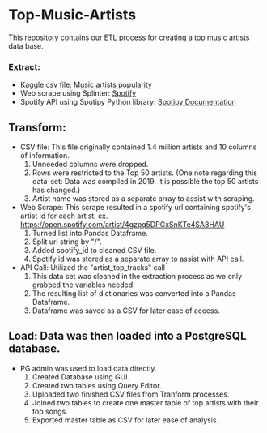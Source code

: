 # Top-Music-Artists

This repository contains our ETL process for creating a top music artists data base.  

### Extract:  
* Kaggle csv file: [Music artists popularity](https://www.kaggle.com/pieca111/music-artists-popularity)  
* Web scrape using Splinter: [Spotify](https://open.spotify.com/search)  
* Spotify API using Spotipy Python library: [Spotipy Documentation](https://spotipy.readthedocs.io/en/2.18.0/)  

## Transform:  
* CSV file: This file originally contained 1.4 million artists and 10 columns of information.  
	1. Unneeded columns were dropped.
	2. Rows were restricted to the Top 50 artists. (One note regarding this data-set: Data was compiled in 2019. It is possible the top 50 artists has changed.)  
	3. Artist name was stored as a separate array to assist with scraping.  
* Web Scrape: This scrape resulted in a spotify url containing spotify's artist id for each artist. ex. https://open.spotify.com/artist/4gzpq5DPGxSnKTe4SA8HAU  
	1. Turned list into Pandas Dataframe.  
	2. Split url string by "/".  
	3. Added spotify_id to cleaned CSV file.  
	4. Spotify id was stored as a separate array to assist with API call.  
* API Call: Utilized the "artist_top_tracks" call  
	1. This data set was cleaned in the extraction process as we only grabbed the variables needed.  
	2. The resulting list of dictionaries was converted into a Pandas Dataframe.
	3. Dataframe was saved as a CSV for later ease of access.  

## Load: Data was then loaded into a PostgreSQL database.
* PG admin was used to load data directly.
	1. Created Database using GUI.  
	2. Created two tables using Query Editor.  
	3. Uploaded two finished CSV files from Tranform processes.  
	4. Joined two tables to create one master table of top artists with their top songs.
	5. Exported master table as CSV for later ease of analysis.  